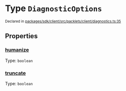 # Type `DiagnosticOptions`
<sub>Declared in [packages/sdk/client/src/packlets/client/diagnostics.ts:35](https://github.com/dxos/dxos/blob/main/packages/sdk/client/src/packlets/client/diagnostics.ts#L35)</sub>





## Properties
### [humanize](https://github.com/dxos/dxos/blob/main/packages/sdk/client/src/packlets/client/diagnostics.ts#L37)
Type: <code>boolean</code>


### [truncate](https://github.com/dxos/dxos/blob/main/packages/sdk/client/src/packlets/client/diagnostics.ts#L36)
Type: <code>boolean</code>
